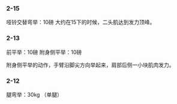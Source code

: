 ﻿### 2-15
哑铃交替弯举：10磅
大约在15下的时候，二头肌达到发力顶峰。

### 2-13
前平举：10磅
附身侧平举：10磅

附身侧平举的动作，手臂沿脚尖方向举起来，肩部后侧一小块肌肉发力。

### 2-12
腿弯举：30kg （单腿）

